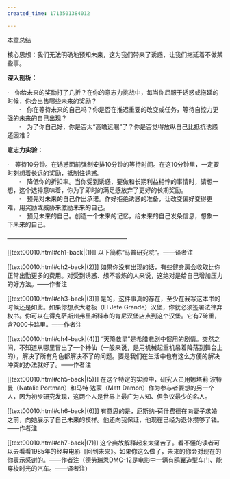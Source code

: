 ```yaml
---
created_time: 1713501384012

---
```

本章总结

核心思想：我们无法明确地预知未来，这为我们带来了诱惑，让我们拖延着不做某些事。

**深入剖析：**

·　你给未来的奖励打了几折？在你的意志力挑战中，每当你屈服于诱惑或拖延的时候，你会出售哪些未来的奖励？  
　　·　你在等待未来的自己吗？你是否在推迟重要的改变或任务，等待自控力更强的未来的自己出现？  
　　·　为了你自己好，你是否太“高瞻远瞩”了？你是否觉得放纵自己比抵抗诱惑还困难？

**意志力实验：**

·　等待10分钟。在诱惑面前强制安排10分钟的等待时间。在这10分钟里，一定要时刻想着长远的奖励，抵制住诱惑。  
　　·　降低你的折扣率。当你受到诱惑，要做和长期利益相悖的事情时，请想一想，这个选择意味着，你为了即时的满足感放弃了更好的长期奖励。  
　　·　预先对未来的自己作出承诺。作好拒绝诱惑的准备，让改变偏好变得更难，用奖励或威胁来激励未来的自己。  
　　·　预见未来的自己。创造一个未来的记忆，给未来的自己发条信息，想象一下未来的自己。

————————————————————

[[text00010.html#ch1-back\|(1)]] 以下简称“马普研究院”。——译者注

[[text00010.html#ch2-back\|(2)]] 如果你没有出现的话，有些健身房会收取比你正常出勤更多的费用。对受到诱惑、想不锻炼的人来说，这绝对是给自己增加压力的好方法。——作者注

[[text00010.html#ch3-back\|(3)]] 是的，这件事真的存在，至少在我写这本书的时候还是如此。如果你想点大老板（El Jefe Grande）汉堡，你就必须签署法律弃权书。你可以在得克萨斯州弗里斯科市的肯尼汉堡店点到这个汉堡。它有7磅重，含7000卡路里。——作者注

[[text00010.html#ch4-back\|(4)]] “天降救星”是希腊悲剧中惯用的剧情。突然之间，不知道从哪里冒出了一个神仙（一般来说，是用机械起重机吊着降落到舞台上的），解决了所有角色都解决不了的问题。要是我们在生活中也有这么方便的解决冲突的办法就好了。——作者注

[[text00010.html#ch5-back\|(5)]] 在这个特定的实验中，研究人员用娜塔莉·波特曼（Natalie Portman）和马特·达蒙（Matt Damon）作为参与者要想的另一个人，因为初步研究发现，这两个人是世界上最广为人知、但争议最少的名人。

[[text00010.html#ch6-back\|(6)]] 有意思的是，厄斯纳-荷什费德在向妻子求婚之前，向她展示了自己未来的模样。他还向我保证，他现在已经为退休攒够了钱。——作者注

[[text00010.html#ch7-back\|(7)]] 这个典故解释起来太痛苦了。看不懂的读者可以去看看1985年的经典电影《回到未来》。如果你这么做了，未来的你会对现在的你表示感谢的。——作者注（德劳瑞恩DMC-12是电影中一辆有鸥翼造型车门、能穿梭时光的汽车。——译者注）